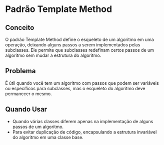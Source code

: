 # Padrão Template Method

## Conceito

O padrão Template Method define o esqueleto de um algoritmo em uma operação, deixando alguns passos a serem implementados pelas subclasses. Ele permite que subclasses redefinam certos passos de um algoritmo sem mudar a estrutura do algoritmo.

## Problema

É útil quando você tem um algoritmo com passos que podem ser variáveis ou específicos para subclasses, mas o esqueleto do algoritmo deve permanecer o mesmo.

## Quando Usar

- Quando várias classes diferem apenas na implementação de alguns passos de um algoritmo.
- Para evitar duplicação de código, encapsulando a estrutura invariável do algoritmo em uma classe base.
